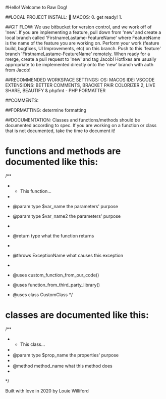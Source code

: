 #Hello! Welcome to Raw Dog!

##LOCAL PROJECT INSTALL:
🤩 MACOS: 
0. get ready!
1.

 
<!-- TODO: WINDOWS 🥺 -->

##GIT FLOW:
We use bitbucket for version control, and we work off of 'new'.
If you are implementing a feature, pull down from 'new' and create a local branch called 'FirstnameLastame-FeatureName' where FeatureName is the name of the feature you are working on. Perform your work (feature build, bugfixes, UI Improvements, etc) on this branch.
Push to this 'feature' branch 'FirstnameLastame-FeatureName' remotely. When ready for a merge, create a pull request to 'new' and tag Jacob! Hotfixes are usually appropriate to be implemented directly onto the 'new' branch with auth from Jacob!
<!-- !!! in general, you never NEVER want to push directly to 'master'. Push to YOUR BRANCH and PR to merge to 'new', then create a PR on 'new' to merge into 'master'! !!! -->

##RECOMMENDED WORKSPACE SETTINGS:
OS: MACOS
IDE: VSCODE
EXTENSIONS: BETTER COMMENTS, BRACKET PAIR COLORIZER 2, LIVE SHARE, BEAUTIFY & phpfmt - PHP FORMATTER

##COMMENTS:
<!-- ! - things that are broken or deprecated or are alerts should be commented with ! -->
<!-- ? - things that raise question should be commented with ? -->
<!-- TODO: - things that need work or tasks to be completed are to be commented with TODO: -->
<!-- * - things that are important or need to stand out are to be commented with * -->

##FORMATTING:
determine formatting

##DOCUMENTATION:
Classes and functions/methods should be documented according to spec. If you are working on a function or class that is not documented, take the time to document it!

# functions and methods are documented like this:
/**
* * This function...
*
* @param  type              $var_name                       the parameters' purpose
* @param  type              $var_name2                      the parameters' purpose
*
* @return type              what the function returns
*
* @throws ExceptionName     what causes this exception
*
* @uses custom_function_from_our_code()
* @uses function_from_third_party_library()

* @uses class CustomClass
*/

# classes are documented like this: 
/**
* * This class...
*
* @param  type        	    $prop_name                      the properties' purpose
*
* @method method_name       what this method does
*
*/

Built with love in 2020 by Louie Williford